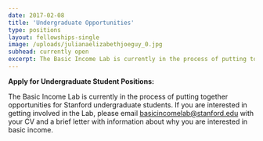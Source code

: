 ```yaml
---
date: 2017-02-08
title: 'Undergraduate Opportunities'
type: positions
layout: fellowships-single
image: /uploads/julianaelizabethjoeguy_0.jpg
subhead: currently open
excerpt: The Basic Income Lab is currently in the process of putting together opportunities for Stanford undergraduate students.
---
```

**Apply for Undergraduate Student Positions:**

The Basic Income Lab is currently in the process of putting together opportunities for Stanford undergraduate students. If you are interested in getting involved in the Lab, please email basicincomelab@stanford.edu with your CV and a brief letter with information about why you are interested in basic income.